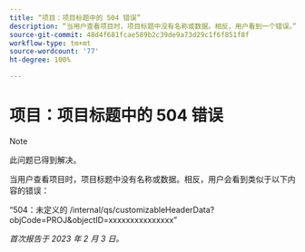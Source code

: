 ```yaml
---
title: “项目：项目标题中的 504 错误”
description: “当用户查看项目时，项目标题中没有名称或数据。相反，用户看到一个错误。”
source-git-commit: 48d4f681fcae589b2c39de9a73d29c1f6f851f8f
workflow-type: tm+mt
source-wordcount: '77'
ht-degree: 100%

---
```



# 项目：项目标题中的 504 错误

>[!NOTE]
>
>此问题已得到解决。

当用户查看项目时，项目标题中没有名称或数据。相反，用户会看到类似于以下内容的错误：

“504：未定义的 /internal/qs/customizableHeaderData?objCode=PROJ&amp;objectID=xxxxxxxxxxxxxxx”

_首次报告于 2023 年 2 月 3 日。_


